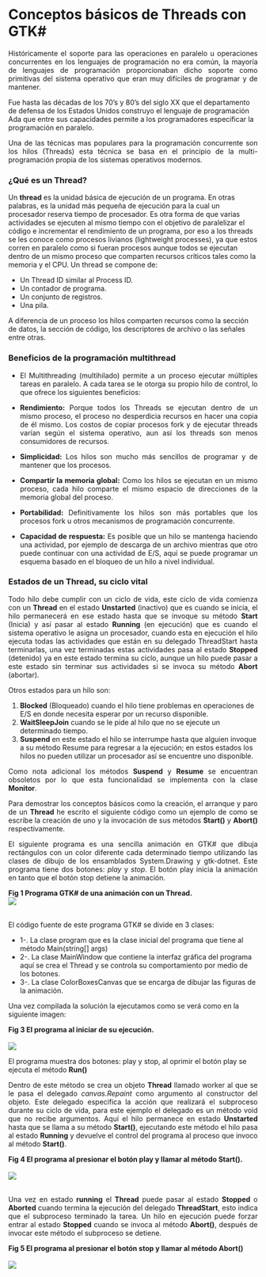 # Conceptos básicos de Threads con GTK#
		
<p align="justify">
			Históricamente el soporte para las operaciones en paralelo u operaciones concurrentes  en los lenguajes de programación no era común, la mayoría de lenguajes de programación proporcionaban dicho soporte como primitivas del sistema operativo que eran muy difíciles de programar y de mantener.
			</p>
			<p align="jsutify">Fue hasta las décadas de los 70’s y 80’s del siglo XX que el departamento de defensa de los Estados Unidos construyo  el lenguaje de programación Ada que entre sus capacidades permite a los programadores especificar la programación en paralelo.</p>
			<p align="justify">Una de las técnicas mas populares para la programación concurrente son los hilos (Threads) esta técnica se basa en el principio de la multi-programación propia de los sistemas operativos modernos.</p>
			<h3>¿Qué es un Thread?</h3>
			<p>Un <b>thread</b> es la unidad básica de ejecución de un programa. En otras palabras, es la unidad más pequeña de ejecución para la cual un procesador reserva tiempo de procesador.  Es otra forma de que varias actividades se ejecuten al mismo tiempo con el objetivo de paralelizar el código e incrementar el rendimiento de un programa, por eso a los threads se les conoce como procesos livianos (lightweight processes), ya que estos corren en paralelo como si fueran procesos aunque todos se  ejecutan dentro de un mismo proceso que comparten recursos críticos tales como la memoria y el CPU.
			Un thread se compone de:
			</p>
			<ul>
			<li>Un Thread ID  similar al Process ID.</li>
			<li>Un contador de programa.</li>
			<li>Un conjunto de registros.</li>
			<li>Una pila.</li>
			</ul>
			<p>A diferencia de un proceso los hilos comparten recursos como la sección de datos, la sección de código, los descriptores de archivo o las señales entre otras.</p>
			<h3>Beneficios de la programación multithread</h3>
			<ul>
			<li><p align="justify">El Multithreading (multihilado) permite a un proceso ejecutar múltiples tareas en paralelo. A cada tarea se le otorga su propio hilo de control, lo que ofrece los siguientes beneficios:</p></li>
			<li><p align="justify"><b>Rendimiento:</b> Porque todos los Threads se ejecutan dentro de un mismo proceso, el proceso no desperdicia recursos en hacer una copia de él mismo.  Los costos de copiar procesos fork y de ejecutar threads varían según el sistema operativo, aun así los threads son menos consumidores de recursos.</p></li>
			<li><p align="justify"><b>Simplicidad:</b> Los hilos son mucho más sencillos de programar  y de mantener que los procesos.</li>
			<li><p align="justify"><b>Compartir la memoria global:</b> Como los hilos se ejecutan en un mismo proceso, cada hilo comparte el mismo espacio de direcciones de la memoria global del proceso.</p></li>
			<li><p align="justify"><b>Portabilidad:</b> Definitivamente los hilos son más portables que los procesos fork u otros mecanismos de programación concurrente.</li>
			<li><p align="justify"><b>Capacidad de respuesta:</b> Es posible que un hilo se mantenga haciendo una actividad, por ejemplo de descarga de un archivo mientras que otro puede continuar con una actividad de E/S, aquí se puede programar un esquema basado en el bloqueo de un hilo a nivel individual. </p></li>
			</ul>
			<h3>Estados de un Thread, su ciclo vital</h3>
			<p align="justify">Todo hilo debe cumplir con un ciclo de vida, este ciclo de vida comienza con un <b>Thread</b> en el estado <b>Unstarted</b> (inactivo) que es cuando se inicia, el hilo permanecerá en ese estado hasta que se invoque su método <b>Start</b> (Inicia) y así pasar al estado <b>Running</b> (en ejecución) que es cuando el sistema operativo le asigna un procesador, cuando esta en ejecución el hilo ejecuta todas las actividades que están en su delegado ThreadStart hasta terminarlas, una vez terminadas estas actividades pasa al estado <b>Stopped</b> (detenido) ya en este estado termina su ciclo, aunque un hilo puede pasar a este estado sin terminar sus actividades si se invoca su método <b>Abort</b> (abortar).</p>
			<p align="justify">Otros estados para un hilo son:
			<ol> 
			<li><b>Blocked</b> (Bloqueado) cuando el hilo tiene problemas en operaciones de E/S en donde necesita esperar por un recurso disponible.</li> 
			<li><b>WaitSleepJoin</b> cuando se le pide al hilo que no se ejecute un determinado tiempo.</li> 
			<li><b>Suspend</b> en este estado el hilo se interrumpe hasta que alguien invoque a su método Resume para regresar a la ejecución; en estos estados los hilos no pueden utilizar un procesador así se encuentre uno disponible.</p>
			</ol>
			<p align="justify">Como nota adicional los métodos <b>Suspend</b> y <b>Resume</b> se encuentran obsoletos por lo que esta funcionalidad se implementa con la clase <b>Monitor</b>.</p>
			<p align="justify">Para demostrar los conceptos básicos como la creación, el arranque y paro de un <b>Thread</b> he escrito el siguiente código como un ejemplo de como se escribe la creación de uno y la invocación de sus métodos <b>Start()</b> y <b>Abort()</b> respectivamente.</p>
			<p align="justify">El siguiente programa es una sencilla animación en GTK# que dibuja rectángulos con un color diferente cada determinado tiempo utilizando las clases de dibujo de los ensamblados System.Drawing y gtk-dotnet. Este programa tiene dos botones: <i>play</i> y <i>stop</i>. El botón play inicia la animación en tanto que el botón stop detiene la animación.</p>
<div><b>Fig 1 Programa GTK# de una animación con un Thread.</b></div>
<div>
<IMG src="images/fig4.png">
</div><br>
<p align="justify">
El código fuente de este programa GTK# se divide en 3 clases:
<ul>
<li>1-. La clase program que es la clase inicial del programa que tiene al método Main(string[] args)</li>
<li>2-. La clase MainWindow que contiene la interfaz gráfica del programa aquí se crea el Thread y se controla su comportamiento por medio de los botones.</li>
<li>3-. La clase ColorBoxesCanvas que se encarga de dibujar las figuras de la animación.</li>
</ul>
 </p>
		   <p>Una vez compilada la solución la ejecutamos como se verá como en la siguiente imagen:</p>
		   <div><b>Fig 3 El programa al iniciar de su ejecución.</b></div><br>
		   <div>
<IMG src="images/fig1.png">
</div>
		   <p>El programa muestra dos botones: play y stop, al oprimir el botón play se ejecuta el método <b>Run()</b></p>
<p align="justify">
Dentro de este método se crea un objeto <b>Thread</b> llamado worker al que se le pasa el delegado <i>canvas.Repaint</i> como argumento al constructor del objeto. Este delegado especifica la acción que realizará el subproceso durante su ciclo de vida, para este ejemplo el delegado es un método void  que no recibe argumentos. Aquí el hilo permanece en estado <b>Unstarted</b> hasta que se llama a su método <b>Start()</b>, ejecutando este método el hilo pasa al estado <b>Running</b> y devuelve el control del programa al proceso que invoco al método <b>Start()</b>.</p>
		   <div><b>Fig 4 El programa al presionar el botón play y llamar al método Start().</b></div><br>
		   <div>
<IMG src="images/fig2.png">
</div><br>
		   <p align="justify">Una vez en estado <b>running</b> el <b>Thread</b> puede pasar al estado <b>Stopped</b> o <b>Aborted</b> cuando termina la ejecución del delegado <b>ThreadStart</b>, esto indica que el subproceso terminado la tarea.
		   Un hilo en ejecución puede forzar entrar al estado <b>Stopped</b> cuando se invoca al método <b>Abort()</b>, después de invocar este método el subproceso se detiene.</p>
		   <div><b>Fig 5 El programa al presionar el botón stop y llamar al método Abort()</b></div><br>
		   <div>
<IMG src="images/fig3.png">
</div>
